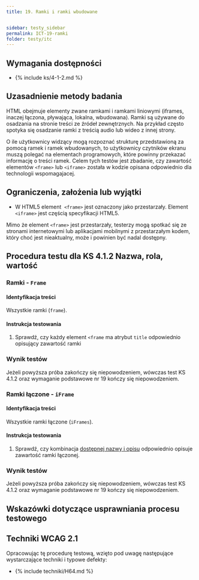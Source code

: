 ```yaml
---
title: 19. Ramki i ramki wbudowane


sidebar: testy_sidebar
permalink: ICT-19-ramki
folder: testy/itc
---
```


## Wymagania dostępności
- {% include ks/4-1-2.md %}

## Uzasadnienie metody badania
HTML  obejmuje elementy zwane ramkami i ramkami liniowymi (iframes, inaczej łączona, pływająca, lokalna, wbudowana). Ramki są używane do osadzania na stronie treści ze źródeł zewnętrznych. Na przykład często spotyka się osadzanie ramki z treścią audio lub wideo z innej strony.

O ile użytkownicy widzący mogą rozpoznać strukturę przedstawioną za pomocą ramek i ramek wbudowanych, to użytkownicy czytników ekranu muszą polegać na elementach programowych, które powinny przekazać informację o treści ramek. Celem tych testów jest zbadanie, czy zawartość elementów `<frame>` lub `<iframe>` została w kodzie opisana odpowiednio dla technologii wspomagajacej.   

## Ograniczenia, założenia lub wyjątki
- W HTML5 element  `<frame>` jest oznaczony jako przestarzały. Element `<iframe>` jest częścią specyfikacji HTML5.

Mimo że element `<frame>` jest przestarzały, testerzy mogą spotkać się ze stronami internetowymi lub aplikacjami mobilnymi z przestarzałym kodem, który choć jest nieaktualny, może i powinien być nadal dostępny.

## Procedura testu dla KS 4.1.2 Nazwa, rola, wartość

### Ramki - `Frame`

#### Identyfikacja treści
Wszystkie ramki (`frame`).

#### Instrukcja testowania
1.  Sprawdź, czy każdy element `<frame` ma atrybut `title` odpowiednio opisujący zawartość ramki


### Wynik testów
Jeżeli powyższa próba zakończy się niepowodzeniem, wówczas test KS 4.1.2 oraz wymaganie podstawowe nr 19 kończy się niepowodzeniem.

### Ramki łączone - `iFrame`

#### Identyfikacja treści
Wszystkie ramki łączone (`iFrames`).

#### Instrukcja testowania
1.  Sprawdź, czy kombinacja [dostępnej nazwy i opisu](https://www.w3.org/TR/html-aam-1.0/#iframe-element) odpowiednio opisuje zawartość ramki łączonej.

### Wynik testów
Jeżeli powyższa próba zakończy się niepowodzeniem, wówczas test KS 4.1.2 oraz wymaganie podstawowe nr 19 kończy się niepowodzeniem.

##  Wskazówki dotyczące usprawniania procesu testowego

## Techniki WCAG 2.1
Opracowując tę procedurę testową, wzięto pod uwagę następujące wystarczające techniki i typowe defekty:

- {% include techniki/H64.md %}

